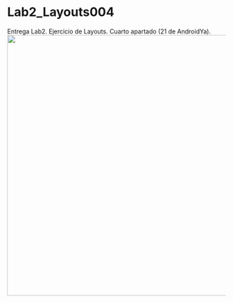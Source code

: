# Lab2_Layouts004
Entrega Lab2. Ejercicio de Layouts. Cuarto apartado (21 de AndroidYa).
<img src="https://dl.dropboxusercontent.com/u/52992573/Lab2/Layouts/Lab2_Layouts004_1.png" width="600">
